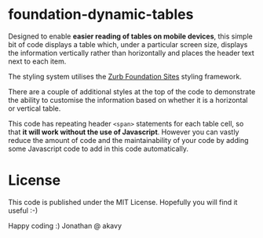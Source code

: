 # foundation-dynamic-tables

Designed to enable **easier reading of tables on mobile devices**, this simple bit of code displays a table which, under a particular screen size, displays the information vertically rather than horizontally and places the header text next to each item.

The styling system utilises the [Zurb Foundation Sites](http://foundation.zurb.com) styling framework.

There are a couple of additional styles at the top of the code to demonstrate the ability to customise the information based on whether it is a horizontal or vertical table.

This code has repeating header `<span>` statements for each table cell, so that **it will work without the use of Javascript**. However you can vastly reduce the amount of code and the maintainability of your code by adding some Javascript code to add in this code automatically.

# License

This code is published under the MIT License. Hopefully you will find it useful :-)

Happy coding :)
Jonathan @ akavy
